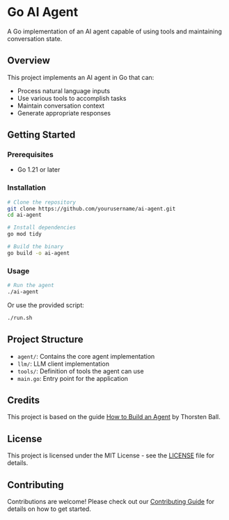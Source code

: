 # Go AI Agent

A Go implementation of an AI agent capable of using tools and maintaining conversation state.

## Overview

This project implements an AI agent in Go that can:
- Process natural language inputs
- Use various tools to accomplish tasks
- Maintain conversation context
- Generate appropriate responses

## Getting Started

### Prerequisites

- Go 1.21 or later

### Installation

```bash
# Clone the repository
git clone https://github.com/yourusername/ai-agent.git
cd ai-agent

# Install dependencies
go mod tidy

# Build the binary
go build -o ai-agent
```

### Usage

```bash
# Run the agent
./ai-agent
```

Or use the provided script:

```bash
./run.sh
```

## Project Structure

- `agent/`: Contains the core agent implementation
- `llm/`: LLM client implementation
- `tools/`: Definition of tools the agent can use
- `main.go`: Entry point for the application

## Credits

This project is based on the guide [How to Build an Agent](https://ampcode.com/how-to-build-an-agent) by Thorsten Ball.

## License

This project is licensed under the MIT License - see the [LICENSE](LICENSE) file for details.

## Contributing

Contributions are welcome! Please check out our [Contributing Guide](CONTRIBUTING.md) for details on how to get started.